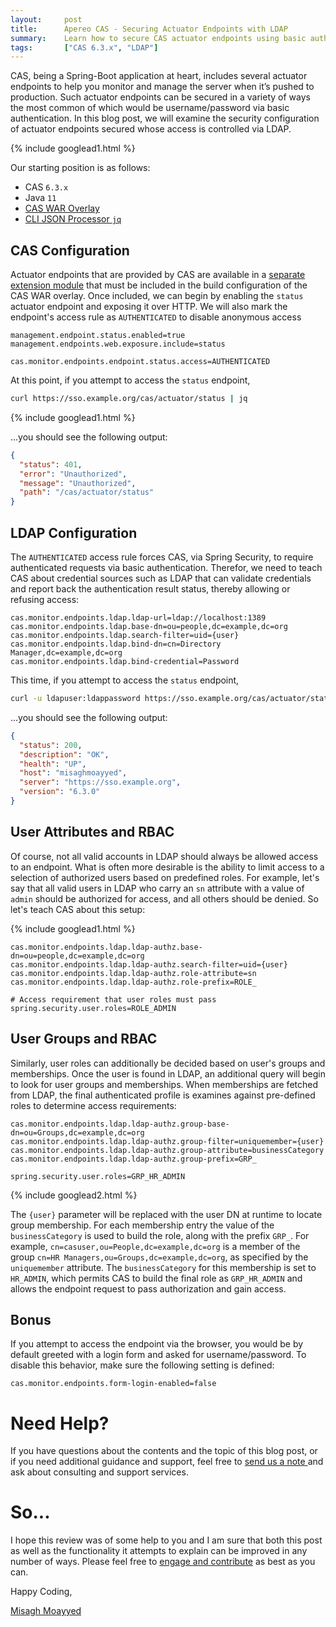 ```yaml
---
layout:     post
title:      Apereo CAS - Securing Actuator Endpoints with LDAP
summary:    Learn how to secure CAS actuator endpoints using basic authentication and accounts found in LDAP.
tags:       ["CAS 6.3.x", "LDAP"]
---
```


CAS, being a Spring-Boot application at heart, includes several actuator endpoints to help you monitor and manage the server when it’s pushed to production. Such actuator endpoints can be secured in a variety of ways the most common of which would be username/password via basic authentication. In this blog post, we will examine the security configuration of actuator endpoints secured whose access is controlled via LDAP.

{% include googlead1.html  %}

Our starting position is as follows:

- CAS `6.3.x`
- Java `11`
- [CAS WAR Overlay](https://github.com/apereo/cas-overlay-template)
- [CLI JSON Processor `jq`](https://stedolan.github.io/jq/)

## CAS Configuration

Actuator endpoints that are provided by CAS are available in a [separate extension module](https://apereo.github.io/cas/6.3.x/monitoring/Monitoring-Statistics.html) that must be included in the build configuration of the CAS WAR overlay. Once included, we can begin by enabling the `status` actuator endpoint and exposing it over HTTP. We will also mark the endpoint's access rule as `AUTHENTICATED` to disable anonymous access

```properties
management.endpoint.status.enabled=true
management.endpoints.web.exposure.include=status

cas.monitor.endpoints.endpoint.status.access=AUTHENTICATED
```

At this point, if you attempt to access the `status` endpoint, 

```bash
curl https://sso.example.org/cas/actuator/status | jq 
```

{% include googlead1.html  %}

...you should see the following output:

```json
{
  "status": 401,
  "error": "Unauthorized",
  "message": "Unauthorized",
  "path": "/cas/actuator/status"
}
```

## LDAP Configuration

The `AUTHENTICATED` access rule forces CAS, via Spring Security, to require authenticated requests via basic authentication. Therefor, we need to teach CAS about credential sources such as LDAP that can validate credentials and report back the authentication result status, thereby allowing or refusing access:

```properties
cas.monitor.endpoints.ldap.ldap-url=ldap://localhost:1389
cas.monitor.endpoints.ldap.base-dn=ou=people,dc=example,dc=org
cas.monitor.endpoints.ldap.search-filter=uid={user}
cas.monitor.endpoints.ldap.bind-dn=cn=Directory Manager,dc=example,dc=org
cas.monitor.endpoints.ldap.bind-credential=Password
```

This time, if you attempt to access the `status` endpoint, 

```bash
curl -u ldapuser:ldappassword https://sso.example.org/cas/actuator/status | jq 
```

...you should see the following output:

```json
{
  "status": 200,
  "description": "OK",
  "health": "UP",
  "host": "misaghmoayyed",
  "server": "https://sso.example.org",
  "version": "6.3.0"
}
```

## User Attributes and RBAC

Of course, not all valid accounts in LDAP should always be allowed access to an endpoint. What is often more desirable is the ability to limit access to a selection of authorized users based on predefined roles. For example, let's say that all valid users in LDAP who carry an `sn` attribute with a value of `admin` should be authorized for access, and all others should be denied. So let's teach CAS about this setup:

{% include googlead1.html  %}

```properties
cas.monitor.endpoints.ldap.ldap-authz.base-dn=ou=people,dc=example,dc=org
cas.monitor.endpoints.ldap.ldap-authz.search-filter=uid={user}
cas.monitor.endpoints.ldap.ldap-authz.role-attribute=sn
cas.monitor.endpoints.ldap.ldap-authz.role-prefix=ROLE_

# Access requirement that user roles must pass
spring.security.user.roles=ROLE_ADMIN
```

## User Groups and RBAC

Similarly, user roles can additionally be decided based on user's groups and memberships. Once the user is found in LDAP, an additional query will begin to look for user groups and memberships. When memberships are fetched from LDAP, the final authenticated profile is examines against pre-defined roles to determine access requirements:

```properties
cas.monitor.endpoints.ldap.ldap-authz.group-base-dn=ou=Groups,dc=example,dc=org
cas.monitor.endpoints.ldap.ldap-authz.group-filter=uniquemember={user}
cas.monitor.endpoints.ldap.ldap-authz.group-attribute=businessCategory
cas.monitor.endpoints.ldap.ldap-authz.group-prefix=GRP_

spring.security.user.roles=GRP_HR_ADMIN
```

{% include googlead2.html  %}

The `{user}` parameter will be replaced with the user DN at runtime to locate group membership. For each membership entry the value of the `businessCategory` is used to build the role, along with the prefix `GRP_`. For example, `cn=casuser,ou=People,dc=example,dc=org` is a member of the group `cn=HR Managers,ou=Groups,dc=example,dc=org`, as specified by the `uniquemember` attribute. The `businessCategory` for this membership is set to `HR_ADMIN`, which permits CAS to build the final role as `GRP_HR_ADMIN` and allows the endpoint request to pass authorization and gain access.

## Bonus

If you attempt to access the endpoint via the browser, you would be by default greeted with a login form and asked for username/password. To disable this behavior, make sure the following setting is defined:

```properties
cas.monitor.endpoints.form-login-enabled=false
```


# Need Help?

If you have questions about the contents and the topic of this blog post, or if you need additional guidance and support, feel free to [send us a note ](/#contact-section-header) and ask about consulting and support services.

# So...

I hope this review was of some help to you and I am sure that both this post as well as the functionality it attempts to explain can be improved in any number of ways. Please feel free to [engage and contribute][contribguide] as best as you can.

Happy Coding,

[Misagh Moayyed](https://fawnoos.com)

[contribguide]: https://apereo.github.io/cas/developer/Contributor-Guidelines.html